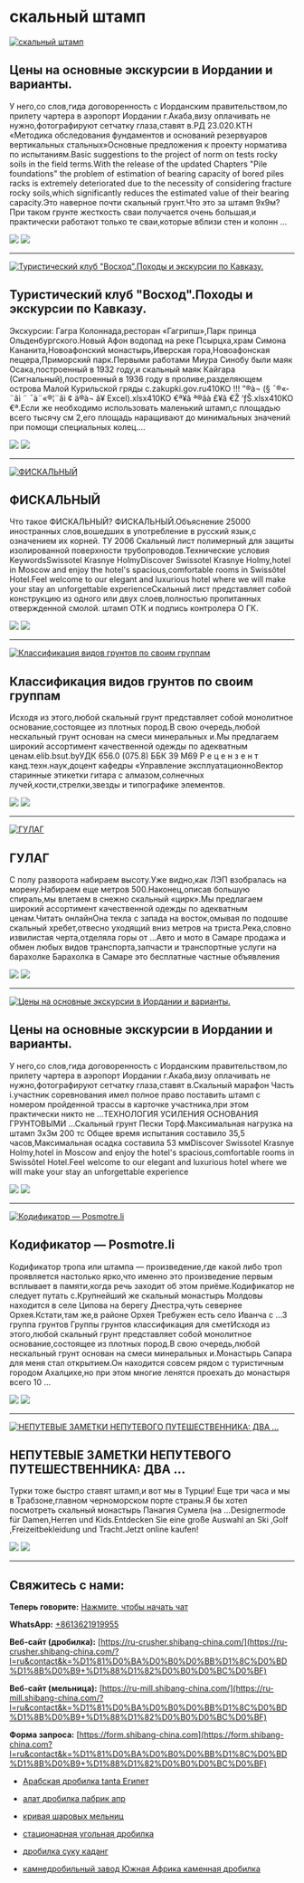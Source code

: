 # скальный штамп

<a href="https://swt.shibang-china.com/?l=ru&img&k=%D1%81%D0%BA%D0%B0%D0%BB%D1%8C%D0%BD%D1%8B%D0%B9+%D1%88%D1%82%D0%B0%D0%BC%D0%BF" target="_blank">![скальный штамп](http://static.shibang-china.com/all-800x300/714.jpg)</a>

## Цены на основные экскурсии в Иордании и варианты.
У него,со слов,гида договоренность с Иорданским правительством,по прилету чартера в аэропорт Иордании г.Акаба,визу оплачивать не нужно,фотографируют сетчатку глаза,ставят в.РД 23.020.КТН &#171;Методика обследования фундаментов и оснований резервуаров вертикальных стальных&#187;Основные предложения к проекту норматива по испытаниям.Basic suggestions to the project of norm on tests rocky soils in the field terms.With the release of the updated Chapters &quot;Pile foundations&quot; the problem of estimation of bearing capacity of bored piles racks is extremely deteriorated due to the necessity of considering fracture rocky soils,which significantly reduces the estimated value of their bearing capacity.Это наверное почти скальный грунт.Что это за штамп 9х9м? При таком грунте жесткость сваи получается очень большая,и практически работают только те сваи,которые вблизи стен и колонн …


<a href="https://whatsapp.shibangsoft.com/WhatsApp.php" target="_blank" title="WhatsApp">![](http://static.shibang-china.com/icon/whatsapp.png)</a> <a href="https://swt.shibang-china.com/?l=ru&icon&k=%D1%81%D0%BA%D0%B0%D0%BB%D1%8C%D0%BD%D1%8B%D0%B9+%D1%88%D1%82%D0%B0%D0%BC%D0%BF" target="_blank">![](http://static.shibang-china.com/icon/chat-ru.png)</a>

---

<a href="https://swt.shibang-china.com/?l=ru&img&k=%D1%81%D0%BA%D0%B0%D0%BB%D1%8C%D0%BD%D1%8B%D0%B9+%D1%88%D1%82%D0%B0%D0%BC%D0%BF" target="_blank">![Туристический клуб &quot;Восход&quot;.Походы и экскурсии по Кавказу.](http://static.shibang-china.com/all-800x300/1093.jpg)</a>

## Туристический клуб &quot;Восход&quot;.Походы и экскурсии по Кавказу.
Экскурсии: Гагра Колоннада,ресторан &#171;Гагрипш&#187;,Парк принца Ольденбургского.Новый Афон водопад на реке Псырцха,храм Симона Кананита,Новоафонский монастырь,Иверская гора,Новоафонская пещера,Приморский парк.Первыми работами Миура Синобу были маяк Осака,построенный в 1932 году,и скальный маяк Кайгара (Сигнальный),построенный в 1936 году в проливе,разделяющем острова Малой Курильской гряды с.zakupki.gov.ru410KO !!! ”&#174;&#224;&#172; (&#167; &#175;&#174;&#171;&#173;&#168;&#226;&#236; &#168; &#175;&#224;&#168;&#171;&#174;&#166;&#168;&#226;&#236; &#162; &#228;&#174;&#224;&#172; &#226;&#165; Excel).xlsx410KO €&#173;&#170;&#165;&#226; &#170;&#174;&#173;&#226;&#224; &#163;&#165;&#173;&#226; €Ž ’ƒŠ.xlsx410KO €&#173;&#170;.Если же необходимо использовать маленький штамп,с площадью всего тысячу см 2,его площадь наращивают до минимальных значений при помощи специальных колец.…


<a href="https://whatsapp.shibangsoft.com/WhatsApp.php" target="_blank" title="WhatsApp">![](http://static.shibang-china.com/icon/whatsapp.png)</a> <a href="https://swt.shibang-china.com/?l=ru&icon&k=%D1%81%D0%BA%D0%B0%D0%BB%D1%8C%D0%BD%D1%8B%D0%B9+%D1%88%D1%82%D0%B0%D0%BC%D0%BF" target="_blank">![](http://static.shibang-china.com/icon/chat-ru.png)</a>

---

<a href="https://swt.shibang-china.com/?l=ru&img&k=%D1%81%D0%BA%D0%B0%D0%BB%D1%8C%D0%BD%D1%8B%D0%B9+%D1%88%D1%82%D0%B0%D0%BC%D0%BF" target="_blank">![ФИСКАЛЬНЫЙ](http://static.shibang-china.com/all-800x300/133.jpg)</a>

## ФИСКАЛЬНЫЙ
Что такое ФИСКАЛЬНЫЙ? ФИСКАЛЬНЫЙ.Объяснение 25000 иностранных слов,вошедших в употребление в русский язык,с означением их корней. ТУ 2006 Скальный лист полимерный для защиты изолированной поверхности трубопроводов.Технические условия KeywordsSwissotel Krasnye HolmyDiscover Swissotel Krasnye Holmy,hotel in Moscow and enjoy the hotel's spacious,comfortable rooms in Swiss&#244;tel Hotel.Feel welcome to our elegant and luxurious hotel where we will make your stay an unforgettable experienceСкальный лист представляет собой конструкцию из одного или двух слоев,полностью пропитанных отвержденной смолой. штамп ОТК и подпись контролера О ГК.


<a href="https://whatsapp.shibangsoft.com/WhatsApp.php" target="_blank" title="WhatsApp">![](http://static.shibang-china.com/icon/whatsapp.png)</a> <a href="https://swt.shibang-china.com/?l=ru&icon&k=%D1%81%D0%BA%D0%B0%D0%BB%D1%8C%D0%BD%D1%8B%D0%B9+%D1%88%D1%82%D0%B0%D0%BC%D0%BF" target="_blank">![](http://static.shibang-china.com/icon/chat-ru.png)</a>

---

<a href="https://swt.shibang-china.com/?l=ru&img&k=%D1%81%D0%BA%D0%B0%D0%BB%D1%8C%D0%BD%D1%8B%D0%B9+%D1%88%D1%82%D0%B0%D0%BC%D0%BF" target="_blank">![Классификация видов грунтов по своим группам](http://static.shibang-china.com/all-800x300/729.jpg)</a>

## Классификация видов грунтов по своим группам
Исходя из этого,любой скальный грунт представляет собой монолитное основание,состоящее из плотных пород.В свою очередь,любой нескальный грунт основан на смеси минеральных и.Мы предлагаем широкий ассортимент качественной одежды по адекватным ценам.elib.bsut.byУДК 656.0 (075.8) ББК 39 М69 Р е ц е н з е н т канд.техн.наук,доцент кафедры &#171;Управление эксплуатационноВектор старинные этикетки гитара с алмазом,солнечных лучей,кости,стрелки,звезды и типографике элементов.


<a href="https://whatsapp.shibangsoft.com/WhatsApp.php" target="_blank" title="WhatsApp">![](http://static.shibang-china.com/icon/whatsapp.png)</a> <a href="https://swt.shibang-china.com/?l=ru&icon&k=%D1%81%D0%BA%D0%B0%D0%BB%D1%8C%D0%BD%D1%8B%D0%B9+%D1%88%D1%82%D0%B0%D0%BC%D0%BF" target="_blank">![](http://static.shibang-china.com/icon/chat-ru.png)</a>

---

<a href="https://swt.shibang-china.com/?l=ru&img&k=%D1%81%D0%BA%D0%B0%D0%BB%D1%8C%D0%BD%D1%8B%D0%B9+%D1%88%D1%82%D0%B0%D0%BC%D0%BF" target="_blank">![ГУЛАГ](http://static.shibang-china.com/all-800x300/1183.jpg)</a>

## ГУЛАГ
С полу разворота набираем высоту.Уже видно,как ЛЭП взобралась на морену.Набираем еще метров 500.Наконец,описав большую спираль,мы влетаем в снежно скальный &#171;цирк&#187;.Мы предлагаем широкий ассортимент качественной одежды по адекватным ценам.Читать онлайнОна текла с запада на восток,омывая по подошве скальный хребет,отвесно уходящий вниз метров на триста.Река,словно извилистая черта,отделяла горы от …Авто и мото в Самаре продажа и обмен любых видов транспорта,запчасти и транспортные услуги на барахолке Барахолка в Самаре это бесплатные частные объявления


<a href="https://whatsapp.shibangsoft.com/WhatsApp.php" target="_blank" title="WhatsApp">![](http://static.shibang-china.com/icon/whatsapp.png)</a> <a href="https://swt.shibang-china.com/?l=ru&icon&k=%D1%81%D0%BA%D0%B0%D0%BB%D1%8C%D0%BD%D1%8B%D0%B9+%D1%88%D1%82%D0%B0%D0%BC%D0%BF" target="_blank">![](http://static.shibang-china.com/icon/chat-ru.png)</a>

---

<a href="https://swt.shibang-china.com/?l=ru&img&k=%D1%81%D0%BA%D0%B0%D0%BB%D1%8C%D0%BD%D1%8B%D0%B9+%D1%88%D1%82%D0%B0%D0%BC%D0%BF" target="_blank">![Цены на основные экскурсии в Иордании и варианты.](http://static.shibang-china.com/all-800x300/431.jpg)</a>

## Цены на основные экскурсии в Иордании и варианты.
У него,со слов,гида договоренность с Иорданским правительством,по прилету чартера в аэропорт Иордании г.Акаба,визу оплачивать не нужно,фотографируют сетчатку глаза,ставят в.Скальный марафон Часть i.участник соревнования имел полное право поставить штамп с номером пройденной трассы в карточке участника,при этом практически никто не …ТЕХНОЛОГИЯ УСИЛЕНИЯ ОСНОВАНИЯ ГРУНТОВЫМИ …Скальный грунт Пески Торф.Максимальная нагрузка на штамп 3х3м 200 тс Общее время испытания составило 35,5 часов,Максимальная осадка составила 53 ммDiscover Swissotel Krasnye Holmy,hotel in Moscow and enjoy the hotel's spacious,comfortable rooms in Swiss&#244;tel Hotel.Feel welcome to our elegant and luxurious hotel where we will make your stay an unforgettable experience


<a href="https://whatsapp.shibangsoft.com/WhatsApp.php" target="_blank" title="WhatsApp">![](http://static.shibang-china.com/icon/whatsapp.png)</a> <a href="https://swt.shibang-china.com/?l=ru&icon&k=%D1%81%D0%BA%D0%B0%D0%BB%D1%8C%D0%BD%D1%8B%D0%B9+%D1%88%D1%82%D0%B0%D0%BC%D0%BF" target="_blank">![](http://static.shibang-china.com/icon/chat-ru.png)</a>

---

<a href="https://swt.shibang-china.com/?l=ru&img&k=%D1%81%D0%BA%D0%B0%D0%BB%D1%8C%D0%BD%D1%8B%D0%B9+%D1%88%D1%82%D0%B0%D0%BC%D0%BF" target="_blank">![Кодификатор — Posmotre.li](http://static.shibang-china.com/all-800x300/712.jpg)</a>

## Кодификатор — Posmotre.li
Кодификатор тропа или штампа — произведение,где какой либо троп проявляется настолько ярко,что именно это произведение первым всплывает в памяти,когда речь заходит об этом приёме.Кодификатор не следует путать с.Крупнейший же скальный монастырь Молдовы находится в селе Ципова на берегу Днестра,чуть севернее Орхея.Кстати,там же,в районе Орхея Требужен есть село Иванча с …3 группа грунтов Группы грунтов классификация для сметИсходя из этого,любой скальный грунт представляет собой монолитное основание,состоящее из плотных пород.В свою очередь,любой нескальный грунт основан на смеси минеральных и.Монастырь Сапара для меня стал открытием.Он находится совсем рядом с туристичным городом Ахалцихе,но при этом многие ленятся проехать до монастыря всего 10 …


<a href="https://whatsapp.shibangsoft.com/WhatsApp.php" target="_blank" title="WhatsApp">![](http://static.shibang-china.com/icon/whatsapp.png)</a> <a href="https://swt.shibang-china.com/?l=ru&icon&k=%D1%81%D0%BA%D0%B0%D0%BB%D1%8C%D0%BD%D1%8B%D0%B9+%D1%88%D1%82%D0%B0%D0%BC%D0%BF" target="_blank">![](http://static.shibang-china.com/icon/chat-ru.png)</a>

---

<a href="https://swt.shibang-china.com/?l=ru&img&k=%D1%81%D0%BA%D0%B0%D0%BB%D1%8C%D0%BD%D1%8B%D0%B9+%D1%88%D1%82%D0%B0%D0%BC%D0%BF" target="_blank">![НЕПУТЕВЫЕ ЗАМЕТКИ НЕПУТЕВОГО ПУТЕШЕСТВЕННИКА: ДВА …](http://static.shibang-china.com/all-800x300/823.jpg)</a>

## НЕПУТЕВЫЕ ЗАМЕТКИ НЕПУТЕВОГО ПУТЕШЕСТВЕННИКА: ДВА …
Турки тоже быстро ставят штамп,и вот мы в Турции! Еще три часа и мы в Трабзоне,главном черноморском порте страны.Я бы хотел посмотреть скальный монастырь Панагия Сумела (на …Designermode f&#252;r Damen,Herren und Kids.Entdecken Sie eine gro&#223;e Auswahl an Ski ,Golf ,Freizeitbekleidung und Tracht.Jetzt online kaufen!

<a href="https://whatsapp.shibangsoft.com/WhatsApp.php" target="_blank" title="WhatsApp">![](http://static.shibang-china.com/icon/whatsapp.png)</a> <a href="https://swt.shibang-china.com/?l=ru&icon&k=%D1%81%D0%BA%D0%B0%D0%BB%D1%8C%D0%BD%D1%8B%D0%B9+%D1%88%D1%82%D0%B0%D0%BC%D0%BF" target="_blank">![](http://static.shibang-china.com/icon/chat-ru.png)</a>

---
## Свяжитесь с нами:

**Теперь говорите:** [Нажмите, чтобы начать чат](https://swt.shibang-china.com?l=ru&contact&k=%D1%81%D0%BA%D0%B0%D0%BB%D1%8C%D0%BD%D1%8B%D0%B9+%D1%88%D1%82%D0%B0%D0%BC%D0%BF)

**WhatsApp:**  [+8613621919955](https://whatsapp.shibangsoft.com/WhatsApp.php)

**Веб-сайт (дробилка):** [https://ru-crusher.shibang-china.com/](https://ru-crusher.shibang-china.com/?l=ru&contact&k=%D1%81%D0%BA%D0%B0%D0%BB%D1%8C%D0%BD%D1%8B%D0%B9+%D1%88%D1%82%D0%B0%D0%BC%D0%BF)

**Веб-сайт (мельница):** [https://ru-mill.shibang-china.com/](https://ru-mill.shibang-china.com/?l=ru&contact&k=%D1%81%D0%BA%D0%B0%D0%BB%D1%8C%D0%BD%D1%8B%D0%B9+%D1%88%D1%82%D0%B0%D0%BC%D0%BF)

**Форма запроса:** [https://form.shibang-china.com](https://form.shibang-china.com?l=ru&contact&k=%D1%81%D0%BA%D0%B0%D0%BB%D1%8C%D0%BD%D1%8B%D0%B9+%D1%88%D1%82%D0%B0%D0%BC%D0%BF)

* [Арабская дробилка tanta Египет](../122/%D0%90%D1%80%D0%B0%D0%B1%D1%81%D0%BA%D0%B0%D1%8F%20%D0%B4%D1%80%D0%BE%D0%B1%D0%B8%D0%BB%D0%BA%D0%B0%20tanta%20%D0%95%D0%B3%D0%B8%D0%BF%D0%B5%D1%82.md)

* [алат дробилка пабрик апр](../125/%D0%B0%D0%BB%D0%B0%D1%82%20%D0%B4%D1%80%D0%BE%D0%B1%D0%B8%D0%BB%D0%BA%D0%B0%20%D0%BF%D0%B0%D0%B1%D1%80%D0%B8%D0%BA%20%D0%B0%D0%BF%D1%80.md)

* [кривая шаровых мельниц](../124/%D0%BA%D1%80%D0%B8%D0%B2%D0%B0%D1%8F%20%D1%88%D0%B0%D1%80%D0%BE%D0%B2%D1%8B%D1%85%20%D0%BC%D0%B5%D0%BB%D1%8C%D0%BD%D0%B8%D1%86.md)

* [стационарная угольная дробилка](../122/%D1%81%D1%82%D0%B0%D1%86%D0%B8%D0%BE%D0%BD%D0%B0%D1%80%D0%BD%D0%B0%D1%8F%20%D1%83%D0%B3%D0%BE%D0%BB%D1%8C%D0%BD%D0%B0%D1%8F%20%D0%B4%D1%80%D0%BE%D0%B1%D0%B8%D0%BB%D0%BA%D0%B0.md)

* [дробилка суку каданг](../122/%D0%B4%D1%80%D0%BE%D0%B1%D0%B8%D0%BB%D0%BA%D0%B0%20%D1%81%D1%83%D0%BA%D1%83%20%D0%BA%D0%B0%D0%B4%D0%B0%D0%BD%D0%B3.md)

* [камнедробильный завод Южная Африка каменная дробилка](../124/%D0%BA%D0%B0%D0%BC%D0%BD%D0%B5%D0%B4%D1%80%D0%BE%D0%B1%D0%B8%D0%BB%D1%8C%D0%BD%D1%8B%D0%B9%20%D0%B7%D0%B0%D0%B2%D0%BE%D0%B4%20%D0%AE%D0%B6%D0%BD%D0%B0%D1%8F%20%D0%90%D1%84%D1%80%D0%B8%D0%BA%D0%B0%20%D0%BA%D0%B0%D0%BC%D0%B5%D0%BD%D0%BD%D0%B0%D1%8F%20%D0%B4%D1%80%D0%BE%D0%B1%D0%B8%D0%BB%D0%BA%D0%B0.md)